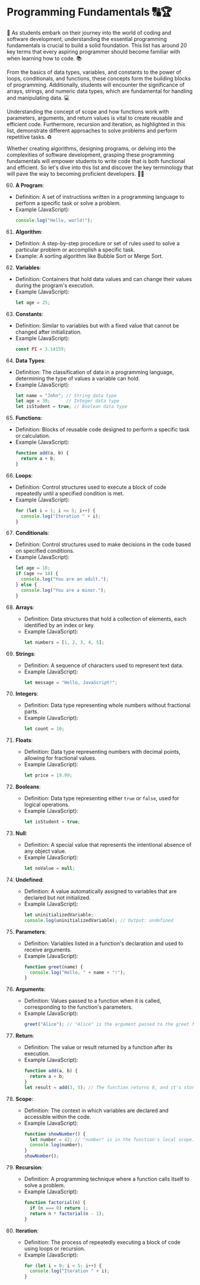 # Programming Fundamentals 🔠🏆

🚀 As students embark on their journey into the world of coding and software development, understanding the essential programming fundamentals is crucial to build a solid foundation. This list has around 20 key terms that every aspiring programmer should become familiar with when learning how to code. 📚

From the basics of data types, variables, and constants to the power of loops, conditionals, and functions, these concepts form the building blocks of programming. Additionally, students will encounter the significance of arrays, strings, and numeric data types, which are fundamental for handling and manipulating data. 💻

Understanding the concept of scope and how functions work with parameters, arguments, and return values is vital to create reusable and efficient code. Furthermore, recursion and iteration, as highlighted in this list, demonstrate different approaches to solve problems and perform repetitive tasks. ♻️

Whether creating algorithms, designing programs, or delving into the complexities of software development, grasping these programming fundamentals will empower students to write code that is both functional and efficient. So let's dive into this list and discover the key terminology that will pave the way to becoming proficient developers. 🚀🌟

60. **A Program**:
   - Definition: A set of instructions written in a programming language to perform a specific task or solve a problem.
   - Example (JavaScript): 
     ```javascript
     console.log("Hello, world!");
     ```

61. **Algorithm**:
   - Definition: A step-by-step procedure or set of rules used to solve a particular problem or accomplish a specific task.
   - Example: A sorting algorithm like Bubble Sort or Merge Sort.

62. **Variables**:
   - Definition: Containers that hold data values and can change their values during the program's execution.
   - Example (JavaScript):
     ```javascript
     let age = 25;
     ```

63. **Constants**:
   - Definition: Similar to variables but with a fixed value that cannot be changed after initialization.
   - Example (JavaScript):
     ```javascript
     const PI = 3.14159;
     ```

64. **Data Types**:
   - Definition: The classification of data in a programming language, determining the type of values a variable can hold.
   - Example (JavaScript):
     ```javascript
     let name = "John"; // String data type
     let age = 30;      // Integer data type
     let isStudent = true; // Boolean data type
     ```

65. **Functions**:
   - Definition: Blocks of reusable code designed to perform a specific task or calculation.
   - Example (JavaScript):
     ```javascript
     function add(a, b) {
       return a + b;
     }
     ```

66. **Loops**:
   - Definition: Control structures used to execute a block of code repeatedly until a specified condition is met.
   - Example (JavaScript):
     ```javascript
     for (let i = 1; i <= 5; i++) {
       console.log("Iteration " + i);
     }
     ```

67. **Conditionals**:
   - Definition: Control structures used to make decisions in the code based on specified conditions.
   - Example (JavaScript):
     ```javascript
     let age = 18;
     if (age >= 18) {
       console.log("You are an adult.");
     } else {
       console.log("You are a minor.");
     }
     ```

68. **Arrays**:
    - Definition: Data structures that hold a collection of elements, each identified by an index or key.
    - Example (JavaScript):
      ```javascript
      let numbers = [1, 2, 3, 4, 5];
      ```

69. **Strings**:
    - Definition: A sequence of characters used to represent text data.
    - Example (JavaScript):
      ```javascript
      let message = "Hello, JavaScript!";
      ```

70. **Integers**:
    - Definition: Data type representing whole numbers without fractional parts.
    - Example (JavaScript):
      ```javascript
      let count = 10;
      ```

71. **Floats**:
    - Definition: Data type representing numbers with decimal points, allowing for fractional values.
    - Example (JavaScript):
      ```javascript
      let price = 19.99;
      ```

72. **Booleans**:
    - Definition: Data type representing either `true` or `false`, used for logical operations.
    - Example (JavaScript):
      ```javascript
      let isStudent = true;
      ```

73. **Null**:
    - Definition: A special value that represents the intentional absence of any object value.
    - Example (JavaScript):
      ```javascript
      let noValue = null;
      ```

74. **Undefined**:
    - Definition: A value automatically assigned to variables that are declared but not initialized.
    - Example (JavaScript):
      ```javascript
      let uninitializedVariable;
      console.log(uninitializedVariable); // Output: undefined
      ```

75. **Parameters**:
    - Definition: Variables listed in a function's declaration and used to receive arguments.
    - Example (JavaScript):
      ```javascript
      function greet(name) {
        console.log("Hello, " + name + "!");
      }
      ```

76. **Arguments**:
    - Definition: Values passed to a function when it is called, corresponding to the function's parameters.
    - Example (JavaScript):
      ```javascript
      greet("Alice"); // "Alice" is the argument passed to the greet function.
      ```

77. **Return**:
    - Definition: The value or result returned by a function after its execution.
    - Example (JavaScript):
      ```javascript
      function add(a, b) {
        return a + b;
      }
      let result = add(3, 5); // The function returns 8, and it's stored in the variable "result."
      ```

78. **Scope**:
    - Definition: The context in which variables are declared and accessible within the code.
    - Example (JavaScript):
      ```javascript
      function showNumber() {
        let number = 42; // "number" is in the function's local scope.
        console.log(number);
      }
      showNumber();
      ```

79. **Recursion**:
    - Definition: A programming technique where a function calls itself to solve a problem.
    - Example (JavaScript):
      ```javascript
      function factorial(n) {
        if (n === 0) return 1;
        return n * factorial(n - 1);
      }
      ```

80. **Iteration**:
    - Definition: The process of repeatedly executing a block of code using loops or recursion.
    - Example (JavaScript):
      ```javascript
      for (let i = 0; i < 5; i++) {
        console.log("Iteration " + i);
      }
      ```